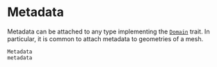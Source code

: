 # Metadata

Metadata can be attached to any type implementing the [`Domain`](@ref) trait.
In particular, it is common to attach metadata to geometries of a mesh.

```@docs
Metadata
metadata
```
